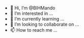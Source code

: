 - 👋 Hi, I’m @BIHMando
- 👀 I’m interested in ...
- 🌱 I’m currently learning ...
- 💞️ I’m looking to collaborate on ...
- 📫 How to reach me ...

<!---
BIHMando/BIHMando is a ✨ special ✨ repository because its `README.md` (this file) appears on your GitHub profile.
You can click the Preview link to take a look at your changes.
--->
